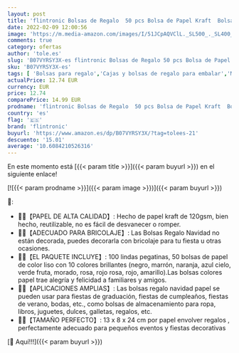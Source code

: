 ```yaml
---
layout: post
title: 'flintronic Bolsas de Regalo  50 pcs Bolsa de Papel Kraft  Bolsas Regalo Navidad con 10 Colores  + 100 Piezas Lindas Pegatinas   para Fiestas Navidad etc  24 * 13 * 8CM '
date: 2022-02-09 12:00:56
image: 'https://m.media-amazon.com/images/I/51JCpAQVClL._SL500_._SL400_.jpg'
comments: true
category: ofertas
author: 'tole.es'
slug: 'B07VYRSY3X-es flintronic Bolsas de Regalo 50 pcs Bolsa de Papel Kraft...'
sku: 'B07VYRSY3X-es'
tags: [ 'Bolsas para regalo','Cajas y bolsas de regalo para embalar','Material de embalaje','Oficina y papelería','Sobres y suministros para el correo','flintronic','navidad', ]
actualPrice: 12.74 EUR
currency: EUR
price: 12.74
comparePrice: 14.99 EUR
prodname: 'flintronic Bolsas de Regalo  50 pcs Bolsa de Papel Kraft  Bolsas Regalo Navidad con 10 Colores  + 100 Piezas Lindas Pegatinas   para Fiestas Navidad etc  24 * 13 * 8CM '
country: 'es'
flag: '🇪🇸'
brand: 'flintronic'
buyurl: 'https://www.amazon.es/dp/B07VYRSY3X/?tag=tolees-21'
descuento: '15.01'
average: '10.6084210526316'
---
```


En este momento está [{{< param title >}}]({{< param buyurl >}}) en el siguiente enlace!

[![{{< param prodname >}}]({{< param image >}})]({{< param buyurl >}})

🔎:

- 🎁🎁【PAPEL DE ALTA CALIDAD】: Hecho de papel kraft de 120gsm, bien hecho, reutilizable, no es fácil de desvanecer o romper.
- 🎁🎁【ADECUADO PARA BRICOLAJE】: Las Bolsas Regalo Navidad no están decorada, puedes decorarla con bricolaje para tu fiesta u otras ocasiones.
- 💖💖【EL PAQUETE INCLUYE】: 100 lindas pegatinas, 50 bolsas de papel de color liso con 10 colores brillantes (negro, marrón, naranja, azul cielo, verde fruta, morado, rosa, rojo rosa, rojo, amarillo).Las bolsas colores papel trae alegría y felicidad a familiares y amigos.
- 🎁🎁【APLICACIONES AMPLIAS】: Las bolsas regalo navidad papel se pueden usar para fiestas de graduación, fiestas de cumpleaños, fiestas de verano, bodas, etc., como bolsas de almacenamiento para ropa, libros, juguetes, dulces, galletas, regalos, etc.
- 💖💖【TAMAÑO PERFECTO】: 13 x 8 x 24 cm por papel envolver regalos , perfectamente adecuado para pequeños eventos y fiestas decorativas

[🛒 Aquí!!!]({{< param buyurl >}})
